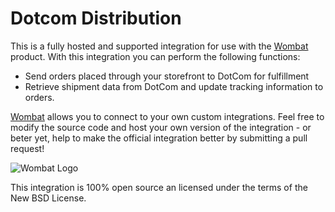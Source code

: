 # Dotcom Distribution

This is a fully hosted and supported integration for use with the [Wombat](http://wombat.co) product. With this integration you can perform the following functions:

* Send orders placed through your storefront to DotCom for fulfillment
* Retrieve shipment data from DotCom and update tracking information to orders.

[Wombat](http://wombat.co) allows you to connect to your own custom integrations.  Feel free to modify the source code and host your own version of the integration - or beter yet, help to make the official integration better by submitting a pull request!

![Wombat Logo](http://spreecommerce.com/images/wombat_logo.png)

This integration is 100% open source an licensed under the terms of the New BSD License.
